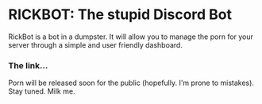 # RICKBOT: The stupid Discord Bot

RickBot is a bot in a dumpster. It will allow you to manage the porn for your server
through a simple and user friendly dashboard.

### The link...
Porn will be released soon for the public (hopefully. I'm prone to mistakes). Stay tuned. Milk me.
